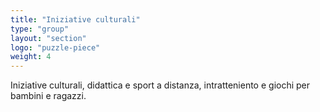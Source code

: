 ```yaml
---
title: "Iniziative culturali"
type: "group"
layout: "section"
logo: "puzzle-piece"
weight: 4
---
```


Iniziative culturali, didattica e sport a distanza, intratteniento e giochi per bambini e ragazzi.
